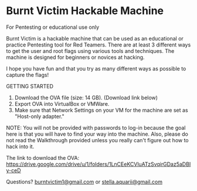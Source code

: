 # Burnt Victim Hackable Machine 
For Pentesting or educational use only


Burnt Victim is a hackable machine that can be used as an educational or practice Pentesting tool for Red Teamers. There are at least 3 different ways to get the user and root flags using various tools and techniques. The machine is designed for beginners or novices at hacking. 

I hope you have fun and that you try as many different ways as possible to capture the flags! 

GETTING STARTED

1. Download the OVA file (size: 14 GB). (Download link below)
2. Export OVA into VirtualBox or VMWare.
3. Make sure that Network Settings on your VM for the machine are set as "Host-only adapter."

NOTE: You will not be provided with passwords to log-in because the goal here is that you will have to find your way into the machine. Also, please do not read the Walkthrough provided unless you really can't figure out how to hack into it. 

The link to download the OVA: https://drive.google.com/drive/u/1/folders/1LnCEeKCVluATzSvqirGDaz5aDBIy-ceD

Questions? burntvictim1@gmail.com or stella.aquarii@gmail.com
